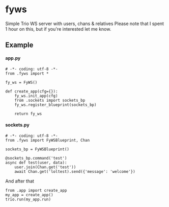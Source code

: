 
# fyws
 Simple Trio WS server with users, chans & relatives
 Please note that I spent 1 hour on this, but if you're interested let me know.

## Example
#### app.py
    # -*- coding: utf-8 -*-
    from .fyws import *    
    
    fy_ws = FyWS()
    
    def create_app(cfg={}):
    	fy_ws.init_app(cfg)
    	from .sockets import sockets_bp
    	fy_ws.register_blueprint(sockets_bp)
    
    	return fy_ws

#### sockets.py
    # -*- coding: utf-8 -*-
    from .fyws import FyWSBlueprint, Chan
    
    sockets_bp = FyWSBlueprint()
    
    @sockets_bp.command('test')
    async def test(user, data):
    	user.join(Chan.get('test'))
    	await Chan.get('loltest).send({'message': 'welcome'})
    	

And after that 

    from .app import create_app
    my_app = create_app()
    trio.run(my_app.run)

